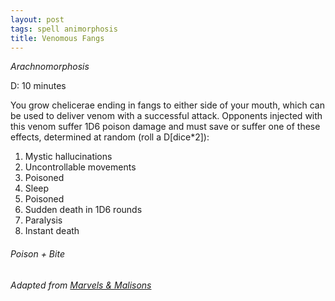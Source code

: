 ```yaml
---
layout: post
tags: spell animorphosis
title: Venomous Fangs
---
```


*Arachnomorphosis*

D: 10 minutes

You grow chelicerae ending in fangs to either side of your mouth, which can be used to deliver venom with a successful attack. Opponents injected with this venom suffer 1D6 poison damage and must save or suffer one of these effects, determined at random (roll a D[dice*2]):

1. Mystic hallucinations 
1. Uncontrollable movements
1. Poisoned
1. Sleep 
1. Poisoned
1. Sudden death in 1D6 rounds
1. Paralysis
1. Instant death

###### Poison + Bite
###### Adapted from [Marvels & Malisons](https://www.exaltedfuneral.com/products/marvel-malisons)
